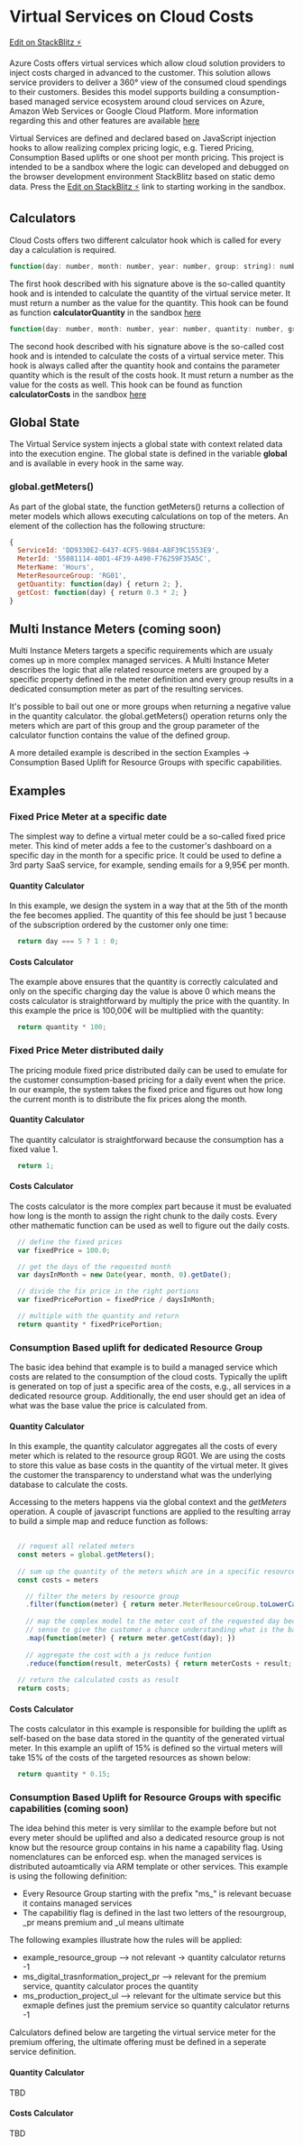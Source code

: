 # Virtual Services on Cloud Costs 

[Edit on StackBlitz ⚡️](https://stackblitz.com/edit/virtual-services-stack-blitz?file=calculators.js)

Azure Costs offers virtual services which allow cloud solution providers to inject costs charged in advanced to the customer. This solution allows service providers to deliver a 360° view of the consumed cloud spendings to their customers. Besides this model supports building a consumption-based managed service ecosystem around cloud services on Azure, Amazon Web Services or Google Cloud Platform. More information regarding this and other features are available [here](https://blog.cloud-costs.com/)

Virtual Services are defined and declared based on JavaScript injection hooks to allow realizing complex pricing logic, e.g. Tiered Pricing, Consumption Based uplifts or one shoot per month pricing. This project is intended to be a sandbox where the logic can developed and debugged on the browser development environment StackBlitz based on static demo data. Press the [Edit on StackBlitz ⚡️](https://stackblitz.com/edit/virtual-services-stack-blitz?file=calculators.js) link to starting working in the sandbox.

## Calculators
Cloud Costs offers two different calculator hook which is called for every day a calculation is required. 

```js
function(day: number, month: number, year: number, group: string): number
```
The first hook described with his signature above is the so-called quantity hook and is intended to calculate the quantity of the virtual service meter. It must return a number as the value for the quantity. This hook can be found as function **calculatorQuantity** in the sandbox [here](https://stackblitz.com/edit/virtual-services-stack-blitz?file=calculators.js)

```js
function(day: number, month: number, year: number, quantity: number, group: string): number
```
The second hook described with his signature above is the so-called cost hook and is intended to calculate the costs of a virtual service meter. This hook is always called after the quantity hook and contains the parameter quantity which is the result of the costs hook. It must return a number as the value for the costs as well. This hook can be found as function **calculatorCosts** in the sandbox [here](https://stackblitz.com/edit/virtual-services-stack-blitz?file=calculators.js)

## Global State
The Virtual Service system injects a global state with context related data into the execution engine. The global state is defined in the variable **global** and is available in every hook in the same way. 

### global.getMeters()
As part of the global state, the function getMeters() returns a collection of meter models which allows executing calculations on top of the meters. An element of the collection has the following structure: 

```js
{
  ServiceId: 'DD9330E2-6437-4CF5-9884-A8F39C1553E9',
  MeterId: '55081114-40D1-4F39-A490-F76259F35A5C',
  MeterName: 'Hours',
  MeterResourceGroup: 'RG01',    
  getQuantity: function(day) { return 2; },
  getCost: function(day) { return 0.3 * 2; }
}
```

## Multi Instance Meters (coming soon)
Multi Instance Meters targets a specific requirements which are usualy comes up in more complex managed services. A Multi Instance Meter describes the logic that alle related resource meters are grouped by a specific property defined in the meter definition and every group results in a dedicated consumption meter as part of the resulting services. 

It's possible to bail out one or more groups when returning a negative value in the quantity calculator. the global.getMeters() operation returns only the meters which are part of this group and the group parameter of the calculator function contains the value of the defined group.

A more detailed example is described in the section Examples -> Consumption Based Uplift for Resource Groups with specific capabilities.

## Examples

### Fixed Price Meter at a specific date
The simplest way to define a virtual meter could be a so-called fixed price meter. This kind of meter adds a fee to the customer's dashboard on a specific day in the month for a specific price. It could be used to define a 3rd party SaaS service, for example, sending emails for a 9,95€ per month. 

#### Quantity Calculator
In this example, we design the system in a way that at the 5th of the month the fee becomes applied. The quantity of this fee  should be just 1 because of the subscription ordered by the customer only one time: 

```js   
  return day === 5 ? 1 : 0;
```  

#### Costs Calculator
The example above ensures that the quantity is correctly calculated and only on the specific charging day the value is above 0 which means the costs calculator is straightforward by multiply the price with the quantity. In this example the price is 100,00€ will be multiplied with the quantity: 

```js   
  return quantity * 100;
```  

### Fixed Price Meter distributed daily
The pricing module fixed price distributed daily can be used to emulate for the customer consumption-based pricing for a daily event when the price. In our example, the system takes the fixed price and figures out how long the current month is to distribute the fix prices along the month.

#### Quantity Calculator
The quantity calculator is straightforward because the consumption has a fixed value 1.

```js   
  return 1;
```  

#### Costs Calculator
The costs calculator is the more complex part because it must be evaluated how long is the month to assign the right chunk to the daily costs. Every other mathematic function can be used as well to figure out the daily costs. 

```js
  // define the fixed prices
  var fixedPrice = 100.0;

  // get the days of the requested month
  var daysInMonth = new Date(year, month, 0).getDate();

  // divide the fix price in the right portions
  var fixedPricePortion = fixedPrice / daysInMonth;

  // multiple with the quantity and return 
  return quantity * fixedPricePortion;
```
  
### Consumption Based uplift for dedicated Resource Group
The basic idea behind that example is to build a managed service which costs are related to the consumption of the cloud costs. Typically the uplift is generated on top of just a specific area of the costs, e.g., all services in a dedicated resource group. Additionally, the end user should get an idea of what was the base value the price is calculated from. 

#### Quantity Calculator
In this example, the quantity calculator aggregates all the costs of every meter which is related to the resource group RG01. We are using the costs to store this value as base costs in the quantity of the virtual meter. It gives the customer the transparency to understand what was the underlying database to calculate the costs.

Accessing to the meters happens via the global context and the *getMeters* operation. A couple of javascript functions are applied to the resulting array to build a simple map and reduce function as follows:

```js
  
  // request all related meters
  const meters = global.getMeters();
  
  // sum up the quantity of the meters which are in a specific resource group
  const costs = meters

    // filter the meters by resource group
    .filter(function(meter) { return meter.MeterResourceGroup.toLowerCase() === 'rg01';})
    
    // map the complex model to the meter cost of the requested day becuase it makes 
    // sense to give the customer a chance understanding what is the base of the uplift
    .map(function(meter) { return meter.getCost(day); })
    
    // aggregate the cost with a js reduce funtion 
    .reduce(function(result, meterCosts) { return meterCosts + result; }, 0); 
    
  // return the calculated costs as result
  return costs;
```  

#### Costs Calculator
The costs calculator in this example is responsible for building the uplift as self-based on the base data stored in the quantity of the generated virtual meter. In this example an uplift of 15% is defined so the virtual meters will take 15% of the costs of the targeted resources as shown below:   

```js 
  return quantity * 0.15;
```

### Consumption Based Uplift for Resource Groups with specific capabilities (coming soon)
The idea behind this meter is very simlilar to the example before but not every meter should be uplifted and also a dedicated resource group is not know but the resource group contains in his name a capability flag. Using nomenclatures can be enforced esp. when the managed services is distributed autoamtically via ARM template or other services. This example is using the following definition:

* Every Resource Group starting with the prefix "ms_" is relevant becuase it contains managed services
* The capabilitiy flag is defined in the last two letters of the resourgroup, _pr means premium and _ul means ultimate

The following examples illustrate how the rules will be applied: 

* example_resource_group --> not relevant -> quantity calculator returns -1
* ms_digital_trasnformation_project_pr --> relevant for the premium service, quantity calculator proces the quantity
* ms_production_project_ul --> relevant for the ultimate service but this exmaple defines just the premium service so quantity calculator returns -1

Calculators defined below are targeting the virtual service meter for the premium offering, the ultimate offering must be defined in a seperate service definition.

#### Quantity Calculator
TBD

#### Costs Calculator
TBD

